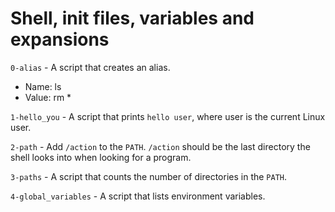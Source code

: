 # Shell, init files, variables and expansions

`0-alias` - A script that creates an alias.
- Name: ls
- Value: rm *

`1-hello_you` - A script that prints `hello user`, where user is the current Linux user.

`2-path` - Add `/action` to the `PATH`. `/action` should be the last directory the shell looks into when looking for a program.

`3-paths` - A script that counts the number of directories in the `PATH`.

`4-global_variables` - A script that lists environment variables. 
